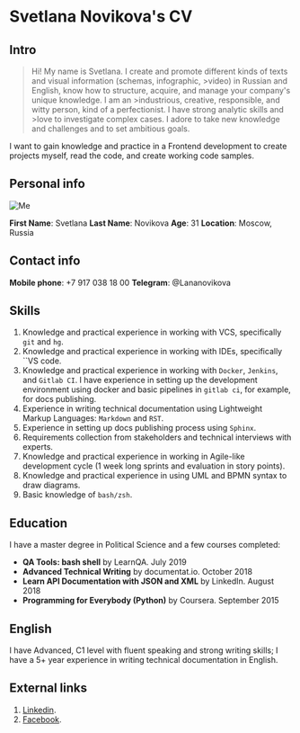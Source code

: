 # Svetlana Novikova's CV

## Intro

>Hi! My name is Svetlana. I create and promote different kinds of texts and visual information (schemas, infographic, >video) in Russian and English, know how to structure, acquire, and manage your company's unique knowledge. I am an >industrious, creative, responsible, and witty person, kind of a perfectionist. I have strong analytic skills and >love to investigate complex cases. I adore to take new knowledge and challenges and to set ambitious goals.

I want to gain knowledge and practice in a Frontend development to create projects myself, read the code, and create working code samples. 

## Personal info

![Me](http://profyclub.ru/uploads/3/fb/178fc8b49892cac2dcd7b1f2b8c32.jpg)

**First Name**: Svetlana 
**Last Name**: Novikova
**Age**: 31
**Location**: Moscow, Russia

## Contact info

**Mobile phone**: +7 917 038 18 00
**Telegram**: @Lananovikova

## Skills

1. Knowledge and practical experience in working with VCS, specifically `git` and `hg`. 
2. Knowledge and practical experience in working with IDEs, specifically ``VS code.
3. Knowledge and practical experience in working with `Docker`, `Jenkins`, and `Gitlab CI`. I have experience in setting up the development environment using docker and basic pipelines in `gitlab ci`, for example, for docs publishing. 
4. Experience in writing technical documentation using Lightweight Markup Languages: `Markdown` and `RST`.
5. Experience in setting up docs publishing process using `Sphinx`. 
6. Requirements collection from stakeholders and technical interviews with experts.
7. Knowledge and practical experience in working in Agile-like development cycle (1 week long sprints and evaluation in story points). 
8. Knowledge and practical experience in using UML and BPMN syntax to draw diagrams. 
9. Basic knowledge of `bash/zsh`. 

## Education

I have a master degree in Political Science and a few courses completed: 

- **QA Tools: bash shell** by LearnQA. July 2019
- **Advanced Technical Writing** by documentat.io. October 2018
- **Learn API Documentation with JSON and XML** by LinkedIn. August 2018
- **Programming for Everybody (Python)** by Coursera. September 2015 

## English

I have Advanced, C1 level with fluent speaking and strong writing skills; I have a 5+ year experience in writing technical documentation in English. 

## External links

1. [Linkedin](https://www.linkedin.com/in/svetlana-novikova/).
2. [Facebook](https://www.facebook.com/svetlnovikova).
